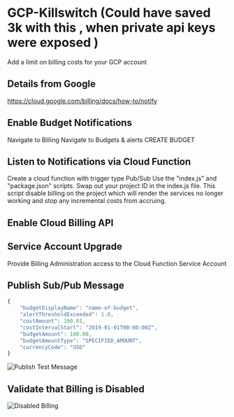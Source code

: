 # GCP-Killswitch (Could have saved 3k with this , when private api keys were exposed )
 Add a limit on billing costs for your GCP account
 


## Details from Google
https://cloud.google.com/billing/docs/how-to/notify



## Enable Budget Notifications

Navigate to Billing
Navigate to Budgets & alerts
CREATE BUDGET

## Listen to Notifications via Cloud Function
Create a cloud function with trigger type Pub/Sub
Use the "index.js" and "package.json" scripts.
Swap out your project ID in the index.js file.
This script disable billing on the project which will render the services no longer working and stop any incremental costs from accruing.



## Enable Cloud Billing API


## Service Account Upgrade
Provide Billing Administration access to the Cloud Function Service Account


## Publish Sub/Pub Message


```javascript
{
    "budgetDisplayName": "name-of-budget",
    "alertThresholdExceeded": 1.0,
    "costAmount": 100.01,
    "costIntervalStart": "2019-01-01T00:00:00Z",
    "budgetAmount": 100.00,
    "budgetAmountType": "SPECIFIED_AMOUNT",
    "currencyCode": "USD"
}
```

![Publish Test Message](https://raw.githubusercontent.com/tmoody/Google-Cloud-Platform-Killswitch/main/images/pub-sub-test-message.png)


## Validate that Billing is Disabled

![Disabled Billing](GCP-killswitch/main/images/billing-disabled.png)

